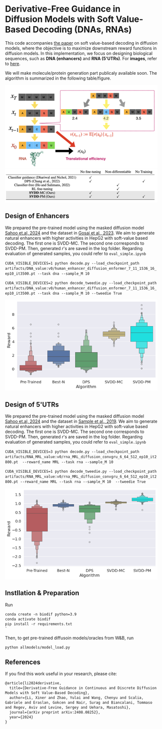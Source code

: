 # Derivative-Free Guidance in Diffusion Models with Soft Value-Based Decoding (DNAs, RNAs)

This code accompanies [the paper](https://arxiv.org/abs/2408.08252) on soft value-based decoding in diffusion models, where the objective is to maximize downstream reward functions in diffusion models. In this implementation, we focus on designing biological sequences, such as **DNA (enhancers)** and **RNA (5'UTRs)**. For **images**, refer to [here](https://github.com/masa-ue/SVDD-image). 


We will make molecule/protein generation part publicaly available soon. The algorithm is summarized in the following table/figure.  


![title](media/summary_image.png) ![title](media/summary_algorithm.png)


## Design of Enhancers 

We prepared the pre-trained model using the masked diffusion model [Sahoo et.al, 2024](https://arxiv.org/abs/2406.07524) and the dataset in [Gosai et al., 2023](https://pubmed.ncbi.nlm.nih.gov/37609287/). We aim to generate natural enhancers with higher activities in HepG2 with soft-value based decoding. The first one is SVDD-MC. The second one corresponds to SVDD-PM. Then, generated $r$'s are saved in the log folder. Regarding evaluation of generated samples, you could refer to `eval_simple.ipynb` 

`CUDA_VISIBLE_DEVICES=1 python decode.py --load_checkpoint_path artifacts/DNA_value:v0/human_enhancer_diffusion_enformer_7_11_1536_16_ep10_it3500.pt --task dna --sample_M 10`


`CUDA_VISIBLE_DEVICES=2 python decode_tweedie.py --load_checkpoint_path artifacts/DNA_value:v0/human_enhancer_diffusion_enformer_7_11_1536_16_ep10_it3500.pt --task dna --sample_M 10 --tweedie True`


![title](media/sequence_DNA.png) 

## Design of 5'UTRs  

We prepared the pre-trained model using the masked diffusion model [Sahoo et.al, 2024](https://arxiv.org/abs/2406.07524) and the dataset in [Sample et al., 2019](https://www.ncbi.nlm.nih.gov/geo/query/acc.cgi?acc=GSE114002). We aim to generate natural enhancers with higher activities in HepG2 with soft-value based decoding. The first one is SVDD-MC. The second one corresponds to SVDD-PM. Then, generated $r$'s are saved in the log folder. Regarding evaluation of generated samples, you could refer to `eval_simple.ipynb` 


`CUDA_VISIBLE_DEVICES=3 python decode.py --load_checkpoint_path artifacts/RNA_MRL_value:v0/rna_MRL_diffusion_convgru_6_64_512_ep10_it2800.pt  --reward_name MRL --task rna --sample_M 10`

`CUDA_VISIBLE_DEVICES=1 python decode_tweedie.py --load_checkpoint_path artifacts/RNA_MRL_value:v0/rna_MRL_diffusion_convgru_6_64_512_ep10_it2800.pt --reward_name MRL --task rna --sample_M 10  --tweedie True`

![title](media/sequence_RNA.png) 

## Instllation & Preparation 

Run 
```
conda create -n biodif python=3.9
conda activate biodif
pip install -r requirements.txt 
`
```
Then, to get pre-trained diffusoin models/oracles from W&B, run 
```
python allmodels/model_load.py
```

## References

If you find this work useful in your research, please cite:

```
@article{li2024derivative,
  title={Derivative-Free Guidance in Continuous and Discrete Diffusion Models with Soft Value-Based Decoding},
  author={Li, Xiner and Zhao, Yulai and Wang, Chenyu and Scalia, Gabriele and Eraslan, Gokcen and Nair, Surag and Biancalani, Tommaso and Regev, Aviv and Levine, Sergey and Uehara, Masatoshi},
  journal={arXiv preprint arXiv:2408.08252},
  year={2024}
}
```